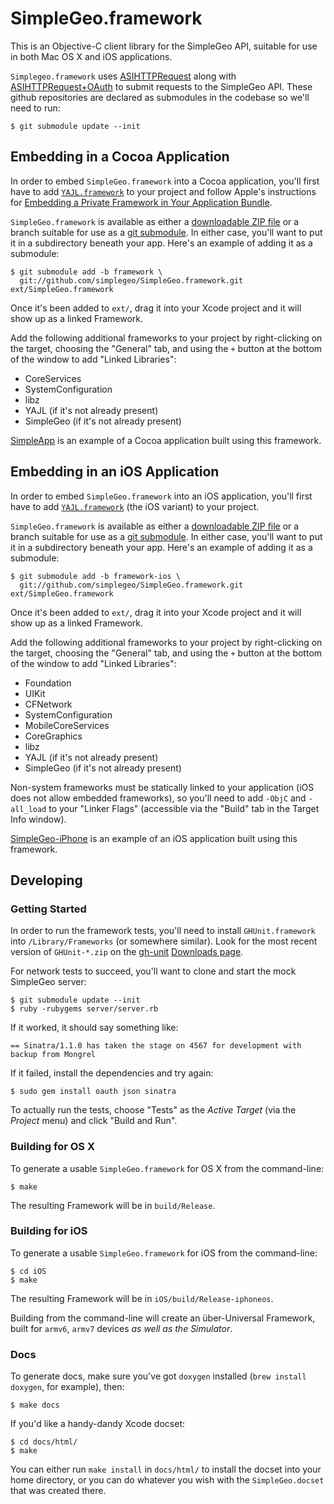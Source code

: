 # SimpleGeo.framework

This is an Objective-C client library for the SimpleGeo API, suitable for use
in both Mac OS X and iOS applications.

`Simplegeo.framework` uses [ASIHTTPRequest](http://allseeing-i.com/ASIHTTPRequest/) along
with [ASIHTTPRequest+OAuth](https://github.com/AlterTap/asi-http-request-oauth.git) to submit
requests to the SimpleGeo API. These github repositories are declared as
submodules in the codebase so we'll need to run:

    $ git submodule update --init

## Embedding in a Cocoa Application

In order to embed `SimpleGeo.framework` into a Cocoa application, you'll first
have to add [`YAJL.framework`](https://github.com/gabriel/yajl-objc/downloads)
to your project and follow Apple's instructions for [Embedding a Private
Framework in Your Application
Bundle](http://developer.apple.com/library/mac/documentation/MacOSX/Conceptual/BPFrameworks/Tasks/CreatingFrameworks.html#//apple_ref/doc/uid/20002258-106880).

`SimpleGeo.framework` is available as either a [downloadable ZIP
file](https://github.com/simplegeo/SimpleGeo.framework/downloads) or a branch
suitable for use as a [git
submodule](http://book.git-scm.com/5_submodules.html). In either case, you'll
want to put it in a subdirectory beneath your app. Here's an example of adding
it as a submodule:

    $ git submodule add -b framework \
      git://github.com/simplegeo/SimpleGeo.framework.git ext/SimpleGeo.framework

Once it's been added to `ext/`, drag it into your Xcode project and it will
show up as a linked Framework.

Add the following additional frameworks to your project by right-clicking on
the target, choosing the "General" tab, and using the `+` button at the bottom
of the window to add "Linked Libraries":

* CoreServices
* SystemConfiguration
* libz
* YAJL (if it's not already present)
* SimpleGeo (if it's not already present)

[SimpleApp](https://github.com/simplegeo/SimpleApp) is an example of a Cocoa
application built using this framework.

## Embedding in an iOS Application

In order to embed `SimpleGeo.framework` into an iOS application, you'll first
have to add [`YAJL.framework`](https://github.com/gabriel/yajl-objc/downloads)
(the iOS variant) to your project.

`SimpleGeo.framework` is available as either a [downloadable ZIP
file](https://github.com/simplegeo/SimpleGeo.framework/downloads) or a branch
suitable for use as a [git
submodule](http://book.git-scm.com/5_submodules.html). In either case, you'll
want to put it in a subdirectory beneath your app. Here's an example of adding
it as a submodule:

    $ git submodule add -b framework-ios \
      git://github.com/simplegeo/SimpleGeo.framework.git ext/SimpleGeo.framework

Once it's been added to `ext/`, drag it into your Xcode project and it will
show up as a linked Framework.

Add the following additional frameworks to your project by right-clicking on
the target, choosing the "General" tab, and using the `+` button at the bottom
of the window to add "Linked Libraries":

* Foundation
* UIKit
* CFNetwork
* SystemConfiguration
* MobileCoreServices
* CoreGraphics
* libz
* YAJL (if it's not already present)
* SimpleGeo (if it's not already present)

Non-system frameworks must be statically linked to your application (iOS does
not allow embedded frameworks), so you'll need to add `-ObjC` and `-all_load`
to your "Linker Flags" (accessible via the "Build" tab in the Target Info
window).

[SimpleGeo-iPhone](https://github.com/simplegeo/SimpleGeo-iPhone) is an example
of an iOS application built using this framework.

## Developing

### Getting Started

In order to run the framework tests, you'll need to install `GHUnit.framework`
into `/Library/Frameworks` (or somewhere similar). Look for the most recent
version of `GHUnit-*.zip` on the [gh-unit](https://github.com/gabriel/gh-unit)
[Downloads page](https://github.com/gabriel/gh-unit/downloads).

For network tests to succeed, you'll want to clone and start the mock SimpleGeo
server:

    $ git submodule update --init
    $ ruby -rubygems server/server.rb

If it worked, it should say something like:

    == Sinatra/1.1.0 has taken the stage on 4567 for development with backup from Mongrel

If it failed, install the dependencies and try again:

    $ sudo gem install oauth json sinatra

To actually run the tests, choose "Tests" as the *Active Target* (via the
*Project* menu) and click "Build and Run".

### Building for OS X

To generate a usable `SimpleGeo.framework` for OS X from the command-line:

    $ make

The resulting Framework will be in `build/Release`.

### Building for iOS

To generate a usable `SimpleGeo.framework` for iOS from the command-line:

    $ cd iOS
    $ make

The resulting Framework will be in `iOS/build/Release-iphoneos`.

Building from the command-line will create an über-Universal Framework, built
for `armv6`, `armv7` devices *as well as the Simulator*.

### Docs

To generate docs, make sure you've got `doxygen` installed (`brew install
doxygen`, for example), then:

    $ make docs

If you'd like a handy-dandy Xcode docset:

    $ cd docs/html/
    $ make

You can either run `make install` in `docs/html/` to install the docset into
your home directory, or you can do whatever you wish with the
`SimpleGeo.docset` that was created there.
